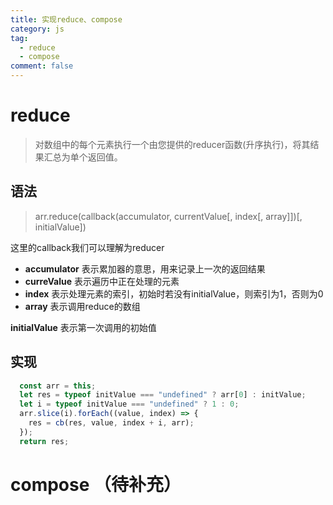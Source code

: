 ```yaml
---
title: 实现reduce、compose
category: js
tag:
  - reduce
  - compose
comment: false
---
```

# reduce
> 对数组中的每个元素执行一个由您提供的reducer函数(升序执行)，将其结果汇总为单个返回值。

## 语法
> arr.reduce(callback(accumulator, currentValue[, index[, array]])[, initialValue])

这里的callback我们可以理解为reducer
- **accumulator** 表示累加器的意思，用来记录上一次的返回结果
- **curreValue** 表示遍历中正在处理的元素
- **index** 表示处理元素的索引，初始时若没有initialValue，则索引为1，否则为0
- **array** 表示调用reduce的数组

**initialValue** 表示第一次调用的初始值


## 实现
```javascript
  const arr = this;
  let res = typeof initValue === "undefined" ? arr[0] : initValue;
  let i = typeof initValue === "undefined" ? 1 : 0;
  arr.slice(i).forEach((value, index) => {
    res = cb(res, value, index + i, arr);
  });
  return res;
```

# compose （待补充）